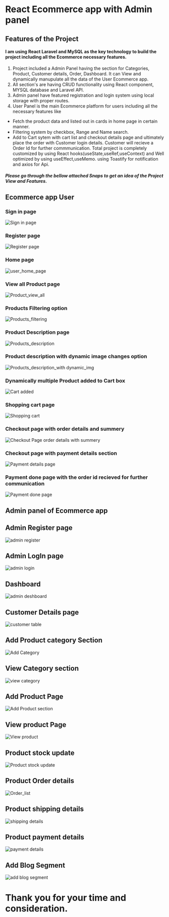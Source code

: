 # React Ecommerce app with Admin panel
## Features of the Project

#### I am using React Laravel and MySQL as the key technology to build the project including all the Ecommerce necessary features. 
1. Project included a Admin Panel having the section for Categories, Product, Customer details, Order, Dashboard. It can View and dynamically manupulate all the data of the User Ecommerce app. 
2. All section's are having CRUD functionality using React component, MYSQL database and Laravel API. 
3. Admin panel have featured registration and login system using local storage with proper routes. 
4. User Panel is the main Ecommerce platform for users including all the necessary features like 
- Fetch the product data and listed out in cards in home page in certain manner. 
- Filtering system by checkbox, Range and Name search.
- Add to Cart sytem with cart list and checkout details page and ultimately place the order with Customer login details. Customer will recieve a Order Id for further commmunication. Total project is completely customized by using React hooks(useState,useRef,useContext) and Well optimized by using useEffect,useMemo. using Toastify for notification and axios for Api.
#### _Please go through the bellow attached Snaps to get an idea of the Project View and Features._

## Ecommerce app User

### Sign in page 
![Sign in page](https://github.com/chitradip97/React-ecommerce-Frontend-app/assets/123654669/a495cdc8-c319-4554-bc32-7265fe51227e)
### Register page
![Register page](https://github.com/chitradip97/React-ecommerce-Frontend-app/assets/123654669/b716760d-593f-4b54-b508-5dfc33f361b6)
### Home page
![user_home_page](https://github.com/chitradip97/React-ecommerce-Frontend-app/assets/123654669/301c58e1-63d3-4de7-b4ef-05d3a27d16a0)
### View all Product page
![Product_view_all](https://github.com/chitradip97/React-ecommerce-Frontend-app/assets/123654669/eedb34c0-bf5f-44ce-bab4-8dcf398b993a)
### Products Filtering option
![Products_filtering](https://github.com/chitradip97/React-ecommerce-Frontend-app/assets/123654669/6ae0b2a0-b78d-4dea-9a1f-e38e499b9e3e)
### Product Description page
![Products_description](https://github.com/chitradip97/React-ecommerce-Frontend-app/assets/123654669/b29008e2-9c0e-42ea-808b-fa3f33fe8db2)
### Product description with dynamic image changes option
![Products_description_with dynamic_img](https://github.com/chitradip97/React-ecommerce-Frontend-app/assets/123654669/3ba5148e-6563-42f2-a0eb-b9fc4073e512)
### Dynamically multiple Product added to Cart box
![Cart added](https://github.com/chitradip97/React-ecommerce-Frontend-app/assets/123654669/1fe880cb-d3dd-4728-bed3-4b40aab5cbcc)
### Shopping cart page
![Shopping cart](https://github.com/chitradip97/React-ecommerce-Frontend-app/assets/123654669/37de8050-2aa1-407e-bef3-e93bd26f309d)
### Checkout page with order details and summery
![Checkout Page order details with summery](https://github.com/chitradip97/React-ecommerce-Frontend-app/assets/123654669/39bbdc57-9a5d-4708-bace-eb2075f50c05)
### Checkout page with payment details section
![Payment details page](https://github.com/chitradip97/React-ecommerce-Frontend-app/assets/123654669/e73793ad-3b4e-4cd3-8617-4839ee82a076)
### Payment done page with the order id recieved for further communication
![Payment done page](https://github.com/chitradip97/React-ecommerce-Frontend-app/assets/123654669/0321579f-b50a-4416-b2fa-cb38fe9c8e96)

## Admin panel of Ecommerce app

## Admin Register page
![admin register](https://github.com/chitradip97/React-ecommerce-Frontend-app/assets/123654669/af5750c0-f350-4dee-8fab-b54f7243b682)
## Admin LogIn page
![admin login](https://github.com/chitradip97/React-ecommerce-Frontend-app/assets/123654669/183dc3ea-8450-486f-8a5f-cdd7bb2127e1)
## Dashboard
![admin deshboard](https://github.com/chitradip97/React-ecommerce-Frontend-app/assets/123654669/f49739dc-dad6-456c-9125-96d28f68f41d)
## Customer Details page
![customer table](https://github.com/chitradip97/React-ecommerce-Frontend-app/assets/123654669/970d17b1-e4eb-44e4-85ce-561051323e98)
## Add Product category Section
![Add Category](https://github.com/chitradip97/React-ecommerce-Frontend-app/assets/123654669/a2de6c02-a2d9-48c6-8316-f0288a3118c0)
## View Category section
![view category](https://github.com/chitradip97/React-ecommerce-Frontend-app/assets/123654669/65478235-0377-43df-94c2-eab1b8a3e888)
## Add Product Page
![Add Product section](https://github.com/chitradip97/React-ecommerce-Frontend-app/assets/123654669/3db62d47-c7ee-4514-b85e-a82103c3c46b)
## View product Page
![View product](https://github.com/chitradip97/React-ecommerce-Frontend-app/assets/123654669/cdf61ce9-9807-40e1-bfa9-553cd20720b7)
## Product stock update
![Product stock update](https://github.com/chitradip97/React-ecommerce-Frontend-app/assets/123654669/c1e9f0fd-28b3-474d-8012-d558cf0e5cf1)
## Product Order details
![Order_list](https://github.com/chitradip97/React-ecommerce-Frontend-app/assets/123654669/6363d4c0-3ed9-4eca-98cf-3ed46ba75262)
## Product shipping details
![shipping details](https://github.com/chitradip97/React-ecommerce-Frontend-app/assets/123654669/6a7820bb-5094-41e3-86a8-8139df822264)
## Product payment details
![payment details](https://github.com/chitradip97/React-ecommerce-Frontend-app/assets/123654669/d04fd527-f767-4eaa-b72e-25051c6791fd)
## Add Blog Segment
![add blog segment](https://github.com/chitradip97/React-ecommerce-Frontend-app/assets/123654669/5c2914a9-0c3a-44bb-9535-5f301973a84d)


# Thank you for your time and consideration.








